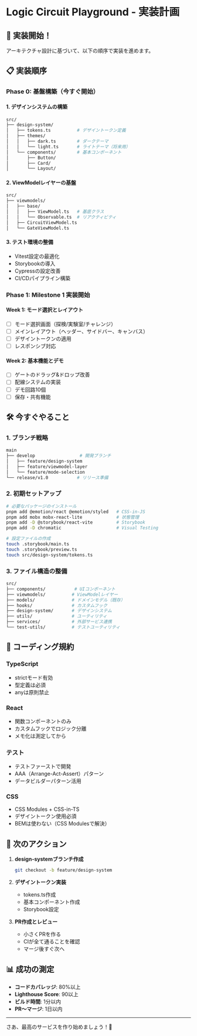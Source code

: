 # Logic Circuit Playground - 実装計画

## 🎯 実装開始！

アーキテクチャ設計に基づいて、以下の順序で実装を進めます。

## 📋 実装順序

### Phase 0: 基盤構築（今すぐ開始）

#### 1. デザインシステムの構築
```bash
src/
├── design-system/
│   ├── tokens.ts          # デザイントークン定義
│   ├── themes/
│   │   ├── dark.ts        # ダークテーマ
│   │   └── light.ts       # ライトテーマ（将来用）
│   └── components/        # 基本コンポーネント
│       ├── Button/
│       ├── Card/
│       └── Layout/
```

#### 2. ViewModelレイヤーの基盤
```bash
src/
├── viewmodels/
│   ├── base/
│   │   ├── ViewModel.ts   # 基底クラス
│   │   └── Observable.ts  # リアクティビティ
│   ├── CircuitViewModel.ts
│   └── GateViewModel.ts
```

#### 3. テスト環境の整備
- Vitest設定の最適化
- Storybookの導入
- Cypressの設定改善
- CI/CDパイプライン構築

### Phase 1: Milestone 1 実装開始

#### Week 1: モード選択とレイアウト
- [ ] モード選択画面（探検/実験室/チャレンジ）
- [ ] メインレイアウト（ヘッダー、サイドバー、キャンバス）
- [ ] デザイントークンの適用
- [ ] レスポンシブ対応

#### Week 2: 基本機能とデモ
- [ ] ゲートのドラッグ&ドロップ改善
- [ ] 配線システムの実装
- [ ] デモ回路10個
- [ ] 保存・共有機能

## 🛠️ 今すぐやること

### 1. ブランチ戦略
```bash
main
├── develop                 # 開発ブランチ
│   ├── feature/design-system
│   ├── feature/viewmodel-layer
│   └── feature/mode-selection
└── release/v1.0           # リリース準備
```

### 2. 初期セットアップ
```bash
# 必要なパッケージのインストール
pnpm add @emotion/react @emotion/styled   # CSS-in-JS
pnpm add mobx mobx-react-lite             # 状態管理
pnpm add -D @storybook/react-vite         # Storybook
pnpm add -D chromatic                     # Visual Testing

# 設定ファイルの作成
touch .storybook/main.ts
touch .storybook/preview.ts
touch src/design-system/tokens.ts
```

### 3. ファイル構造の整備
```bash
src/
├── components/           # UIコンポーネント
├── viewmodels/          # ViewModelレイヤー
├── models/              # ドメインモデル（既存）
├── hooks/               # カスタムフック
├── design-system/       # デザインシステム
├── utils/               # ユーティリティ
├── services/            # 外部サービス連携
└── test-utils/          # テストユーティリティ
```

## 📝 コーディング規約

### TypeScript
- strictモード有効
- 型定義は必須
- anyは原則禁止

### React
- 関数コンポーネントのみ
- カスタムフックでロジック分離
- メモ化は測定してから

### テスト
- テストファーストで開発
- AAA（Arrange-Act-Assert）パターン
- データビルダーパターン活用

### CSS
- CSS Modules + CSS-in-TS
- デザイントークン使用必須
- BEMは使わない（CSS Modulesで解決）

## 🚀 次のアクション

1. **design-systemブランチ作成**
   ```bash
   git checkout -b feature/design-system
   ```

2. **デザイントークン実装**
   - tokens.ts作成
   - 基本コンポーネント作成
   - Storybook設定

3. **PR作成とレビュー**
   - 小さくPRを作る
   - CIが全て通ることを確認
   - マージ後すぐ次へ

## 📊 成功の測定

- **コードカバレッジ**: 80%以上
- **Lighthouse Score**: 90以上
- **ビルド時間**: 1分以内
- **PR〜マージ**: 1日以内

---

さあ、最高のサービスを作り始めましょう！🎉